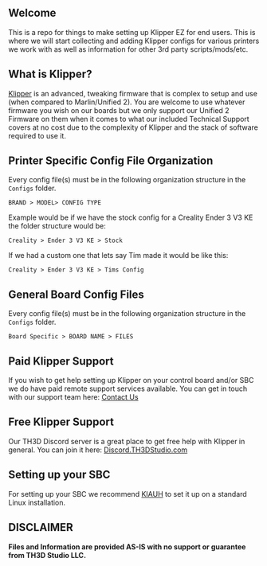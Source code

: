 ## Welcome ##

This is a repo for things to make setting up Klipper EZ for end users. This is where we will start collecting and adding Klipper configs for various printers we work with as well as information for other 3rd party scripts/mods/etc.

## What is Klipper? ##

[Klipper](https://github.com/Klipper3d/klipper) is an advanced, tweaking firmware that is complex to setup and use (when compared to Marlin/Unified 2). You are welcome to use whatever firmware you wish on our boards but we only support our Unified 2 Firmware on them when it comes to what our included Technical Support covers at no cost due to the complexity of Klipper and the stack of software required to use it.

## Printer Specific Config File Organization ##

Every config file(s) must be in the following organization structure in the `Configs` folder.


    BRAND > MODEL> CONFIG TYPE

Example would be if we have the stock config for a Creality Ender 3 V3 KE the folder structure would be:


    Creality > Ender 3 V3 KE > Stock

If we had a custom one that lets say Tim made it would be like  this:


    Creality > Ender 3 V3 KE > Tims Config

## General Board Config Files ##

Every config file(s) must be in the following organization structure in the `Configs` folder.

    Board Specific > BOARD NAME > FILES

## Paid Klipper Support ##

If you wish to get help setting up Klipper on your control board and/or SBC we do have paid remote support services available. You can get in touch with our support team here: [Contact Us](https://contactus.th3dstudio.com)

## Free Klipper Support ##

Our TH3D Discord server is a great place to get free help with Klipper in general. You can join it here: [Discord.TH3DStudio.com](https://Discord.TH3DStudio.com)

## Setting up your SBC ##

For setting up your SBC we recommend [KIAUH](https://github.com/th33xitus/kiauh) to set it up on a standard Linux installation.

## DISCLAIMER ##
**Files and Information are provided AS-IS with no support or guarantee from TH3D Studio LLC.**
